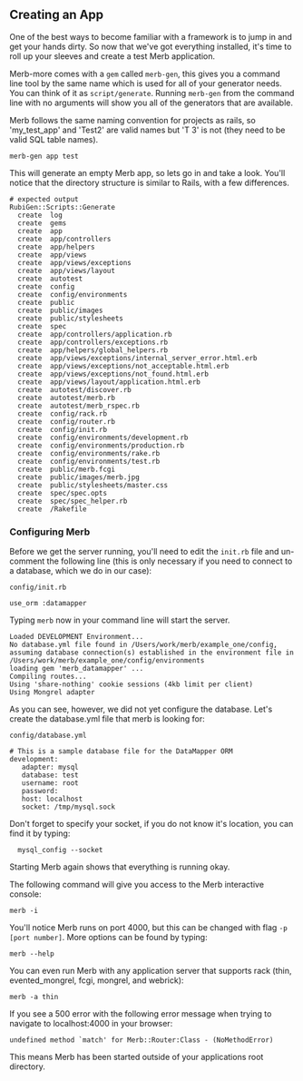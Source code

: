 ## Creating an App

One of the best ways to become familiar with a framework is to jump in and get 
your hands dirty.  So now that we've got everything installed, it's time to roll 
up your sleeves and create a test Merb application. 

Merb-more comes with a `gem` called `merb-gen`, this gives you a command line 
tool by the same name which is used for all of your generator needs. You can 
think of it as `script/generate`. Running `merb-gen` from the command line with 
no arguments will show you all of the generators that are available.

Merb follows the same naming convention for projects as rails, so 
'my\_test\_app' and 'Test2' are valid names but 'T 3' is not (they need to be 
valid SQL table names).

    merb-gen app test
    
This will generate an empty Merb app, so lets go in and take a look. You'll 
notice that the directory structure is similar to Rails, with a few differences.

    # expected output
    RubiGen::Scripts::Generate
      create  log
      create  gems
      create  app
      create  app/controllers
      create  app/helpers
      create  app/views
      create  app/views/exceptions
      create  app/views/layout
      create  autotest
      create  config
      create  config/environments
      create  public
      create  public/images
      create  public/stylesheets
      create  spec
      create  app/controllers/application.rb
      create  app/controllers/exceptions.rb
      create  app/helpers/global_helpers.rb
      create  app/views/exceptions/internal_server_error.html.erb
      create  app/views/exceptions/not_acceptable.html.erb
      create  app/views/exceptions/not_found.html.erb
      create  app/views/layout/application.html.erb
      create  autotest/discover.rb
      create  autotest/merb.rb
      create  autotest/merb_rspec.rb
      create  config/rack.rb
      create  config/router.rb
      create  config/init.rb
      create  config/environments/development.rb
      create  config/environments/production.rb
      create  config/environments/rake.rb
      create  config/environments/test.rb
      create  public/merb.fcgi
      create  public/images/merb.jpg
      create  public/stylesheets/master.css
      create  spec/spec.opts
      create  spec/spec_helper.rb
      create  /Rakefile


### Configuring Merb

Before we get the server running, you'll need to edit the `init.rb` file and 
un-comment the following line (this is only necessary if you need to connect 
to a database, which we do in our case):

`config/init.rb`

    use_orm :datamapper
    
Typing `merb` now in your command line will start the server.

    Loaded DEVELOPMENT Environment...
    No database.yml file found in /Users/work/merb/example_one/config, assuming database connection(s) established in the environment file in /Users/work/merb/example_one/config/environments
    loading gem 'merb_datamapper' ...
    Compiling routes...
    Using 'share-nothing' cookie sessions (4kb limit per client)
    Using Mongrel adapter

As you can see, however, we did not yet configure the database. Let's create the
database.yml file that merb is looking for:

`config/database.yml`

    # This is a sample database file for the DataMapper ORM
    development:
       adapter: mysql
       database: test
       username: root
       password: 
       host: localhost
	   socket: /tmp/mysql.sock

Don't forget to specify your socket, if you do not know it's location, you 
can find it by typing:

	  mysql_config --socket

Starting Merb again shows that everything is running okay.

The following command will give you access to the Merb interactive console:

    merb -i

You'll notice Merb runs on port 4000, but this can be changed with flag 
`-p [port number]`. More options can be found by typing:

    merb --help
    
You can even run Merb with any application server that supports rack 
(thin, evented_mongrel, fcgi, mongrel, and webrick):

    merb -a thin

If you see a 500 error with the following error message when trying to navigate
to localhost:4000 in your browser:
    
    undefined method `match' for Merb::Router:Class - (NoMethodError)

This means Merb has been started outside of your applications root directory.